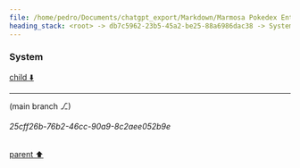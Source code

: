 ```yaml
---
file: /home/pedro/Documents/chatgpt_export/Markdown/Marmosa Pokedex Entry.md
heading_stack: <root> -> db7c5962-23b5-45a2-be25-88a6986dac38 -> System
---
```

### System

[child ⬇️](#25cff26b-76b2-46cc-90a9-8c2aee052b9e)

---

(main branch ⎇)
###### 25cff26b-76b2-46cc-90a9-8c2aee052b9e
[parent ⬆️](#db7c5962-23b5-45a2-be25-88a6986dac38)
